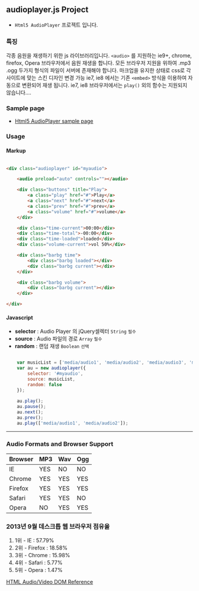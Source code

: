 ## **audioplayer.js Project**

- `Html5 AudioPlayer` 프로젝트 입니다.

### **특징**
각종 음원을 재생하기 위한 js 라이브러리입니다.
`<audio>` 를 지원하는 ie9+, chrome, firefox, Opera 브라우저에서 음원 재생을 합니다.
모든 브라우저 지원을 위하여 .mp3 .ogg 두가지 형식의 파일이 서버에 존재해야 합니다.
마크업을 유지한 상태로 css로 각 사이트에 맞는 스킨 디자인 변경 가능
ie7, ie8 에서는 기존 `<embed>` 방식을 이용하여 자동으로 변환되어 재생 됩니다.
ie7, ie8 브라우저에서는 `play()` 외의 함수는 지원되지 않습니다....

  
### **Sample page**
- [Html5 AudioPlayer sample page][samplepage1]


### **Usage**

#### Markup
``` html

<div class="audioplayer" id="myaudio">

	<audio preload="auto" controls=""></audio>

	<div class="buttons" title="Play">
		<a class="play" href="#">Play</a>
		<a class="next" href="#">next</a>
		<a class="prev" href="#">prev</a>
		<a class="volume" href="#">volume</a>
	</div>

	<div class="time-current">00:00</div>
	<div class="time-total">-00:00</div>
	<div class="time-loaded">loaded</div>
	<div class="volume-current">vol 50%</div>

	<div class="barbg time">
		<div class="barbg loaded"></div>
		<div class="barbg current"></div>
	</div>

	<div class="barbg volume">
		<div class="barbg current"></div>
	</div>

</div>

```

#### Javascript
- **selector** : Audio Player 의 jQuery셀렉터 `String` `필수`
- **source** : Audio 파일의 경로 `Array` `필수`
- **random** : 랜덤 재생 `Boolean` `선택`

``` javascript

	var musicList = ['media/audio1', 'media/audio2', 'media/audio3', 'media/kashmir'];
	var au = new audioplayer({
		selector: '#myaudio',
		source: musicList,
		random: false
	});
	
	au.play();
	au.pause();
	au.next();
	au.prev();
	au.play(['media/audio1', 'media/audio2']);

```

---
### **Audio Formats and Browser Support**

| Browser  | MP3      | Wav      | Ogg      |
| -------- | -------- | -------- | -------- |
| IE       | YES      | NO       | NO       |
| Chrome   | YES      | YES      | YES      |
| Firefox  | YES      | YES      | YES      |
| Safari   | YES      | YES      | NO       |
| Opera    | NO       | YES      | YES      |


### **2013년 9월 데스크톱 웹 브라우저 점유율**
1. 1위 - IE : 57.79%
2. 2위 - Firefox : 18.58%
3. 3위 - Chrome : 15.98%
4. 4위 - Safari : 5.77%
5. 5위 - Opera : 1.47%

[HTML Audio/Video DOM Reference][audioReference]



[samplepage1]: http://plat-lego.korea.ncsoft.corp/!/uikit/html5audioplayer/examples/audioplayer.html
[audioReference]: http://www.w3schools.com/tags/ref_av_dom.asp
